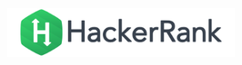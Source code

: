 <p align="center">
    <img width="400" src="https://github.com/yngtodd/hacker_rank/blob/master/img/hacker_rank.svg">
</p>
